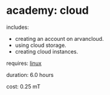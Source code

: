 # academy: cloud

includes:
- creating an account on arvancloud.
- using cloud storage.
- creating cloud instances.

requires: [linux](./linux.md)

duration: 6.0 hours

cost: 0.25 mT
